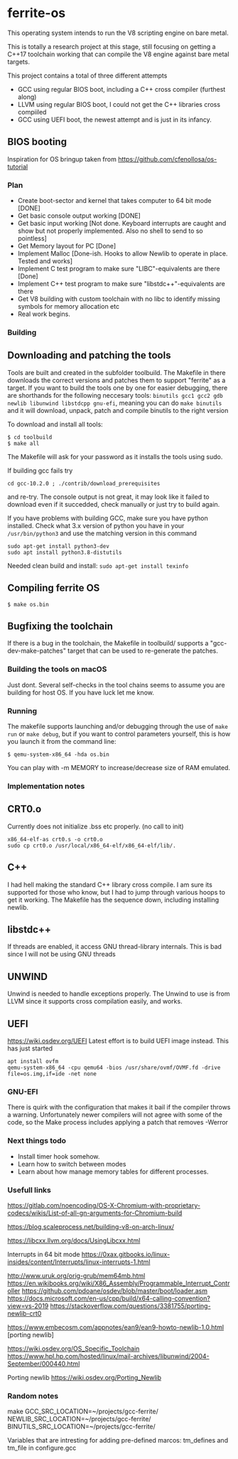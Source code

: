 # ferrite-os
This operating system intends to run the V8 scripting engine on bare metal.

This is totally a research project at this stage, still focusing on getting a C++17 
toolchain working that can compile the V8 engine against bare metal targets.

This project contains a total of three different attempts
 - GCC using regular BIOS boot, including a C++ cross compiler (furthest along)
 - LLVM using regular BIOS boot, I could not get the C++ libraries cross compiiled
 - GCC using UEFI boot, the newest attempt and is just in its infancy.


## BIOS booting

Inspiration for OS bringup taken from https://github.com/cfenollosa/os-tutorial




### Plan
- Create boot-sector and kernel that takes computer to 64 bit mode [DONE]
- Get basic console output working [DONE]
- Get basic input working [Not done. Keyboard interrupts are caught and show but not properly implemented. Also no shell to send to so pointless]
- Get Memory layout for PC [Done]
- Implement Malloc [Done-ish. Hooks to allow Newlib to operate in place. Tested and works]
- Implement C test program to make sure "LIBC"-equivalents are there [Done]
- Implement C++ test program to make sure "libstdc++"-equivalents are there
- Get V8 building with custom toolchain with no libc to identify missing symbols for memory allocation etc
- Real work begins. 

### Building

## Downloading and patching the tools
Tools are built and created in the subfolder toolbuild. The Makefile in there downloads
the correct versions and patches them to support "ferrite" as a target. If you want to build
the tools one by one for easier debugging, there are shorthands for the following neccesary
tools: ```binutils gcc1 gcc2 gdb newlib libunwind libstdcpp gnu-efi```, meaning you can do 
```make binutils``` and it will download, unpack, patch and compile binutils to the right version

To download and install all tools:

```
$ cd toolbuild
$ make all
```

The Makefile will ask for your password as it installs the tools using sudo.

If building gcc fails try  
```
cd gcc-10.2.0 ; ./contrib/download_prerequisites
```
and re-try. The console output is not great, it may look like it failed to download
even if it succedded, check manually or just try to build again.

If you have problems with building GCC, make sure you have python installed. Check what
3.x version of python you have in your ```/usr/bin/python3``` and use the matching version in this command
```
sudo apt-get install python3-dev 
sudo apt install python3.8-distutils 
```
Needed clean build and install: ```sudo apt-get install texinfo```


## Compiling ferrite OS 
```
$ make os.bin
```

## Bugfixing the toolchain
If there is a bug in the toolchain, the Makefile in toolbuild/ supports a "gcc-dev-make-patches" target
that can be used to re-generate the patches. 

### Building the tools on macOS
Just dont. Several self-checks in the tool chains seems to assume you are building for host OS. If you have luck let me know.

### Running
The makefile supports launching and/or debugging through the use of `make run` or `make debug`, 
but if you want to control parameters yourself, this is how you launch it from the command line:

```
$ qemu-system-x86_64 -hda os.bin 
```

You can play with -m MEMORY to increase/decrease size of RAM emulated.


### Implementation notes

## CRT0.o
Currently does not initialize .bss etc properly. (no call to init)

```
x86_64-elf-as crt0.s -o crt0.o
sudo cp crt0.o /usr/local/x86_64-elf/x86_64-elf/lib/.
```

## C++
I had hell making the standard C++ library cross compile. I am sure its supported for those who know, but I had to jump through
various hoops to get it working. The Makefile has the sequence down, including installing newlib. 

## libstdc++
If threads are enabled, it access GNU thread-library internals. This is bad since I will not be using GNU threads

## UNWIND
Unwind is needed to handle exceptions properly. The Unwind to use is from LLVM since it supports cross compilation easily, and works. 

## UEFI
https://wiki.osdev.org/UEFI
Latest effort is to build UEFI image instead. This has just started
```
apt install ovfm
qemu-system-x86_64 -cpu qemu64 -bios /usr/share/ovmf/OVMF.fd -drive file=os.img,if=ide -net none
```

### GNU-EFI
There is quirk with the configuration that makes it bail if the compiler throws a warning. Unfortunately newer compilers
will not agree with some of the code, so the Make process includes applying a patch that removes -Werror



### Next things todo
- Install timer hook somehow.
- Learn how to switch between modes
- Learn about how manage memory tables for different processes. 


### Usefull links
https://gitlab.com/noencoding/OS-X-Chromium-with-proprietary-codecs/wikis/List-of-all-gn-arguments-for-Chromium-build

https://blog.scaleprocess.net/building-v8-on-arch-linux/
	
https://libcxx.llvm.org/docs/UsingLibcxx.html

Interrupts in 64 bit mode
https://0xax.gitbooks.io/linux-insides/content/Interrupts/linux-interrupts-1.html

http://www.uruk.org/orig-grub/mem64mb.html
https://en.wikibooks.org/wiki/X86_Assembly/Programmable_Interrupt_Controller
https://github.com/pdoane/osdev/blob/master/boot/loader.asm
https://docs.microsoft.com/en-us/cpp/build/x64-calling-convention?view=vs-2019
https://stackoverflow.com/questions/3381755/porting-newlib-crt0

https://www.embecosm.com/appnotes/ean9/ean9-howto-newlib-1.0.html [porting newlib]

https://wiki.osdev.org/OS_Specific_Toolchain
https://www.hpl.hp.com/hosted/linux/mail-archives/libunwind/2004-September/000440.html


Porting newlib
https://wiki.osdev.org/Porting_Newlib



### Random notes
make GCC_SRC_LOCATION=~/projects/gcc-ferrite/ NEWLIB_SRC_LOCATION=~/projects/gcc-ferrite/ BINUTILS_SRC_LOCATION=~/projects/gcc-ferrite/ 

Variables that are intresting for adding pre-defined marcos:
tm_defines and tm_file in configure.gcc
